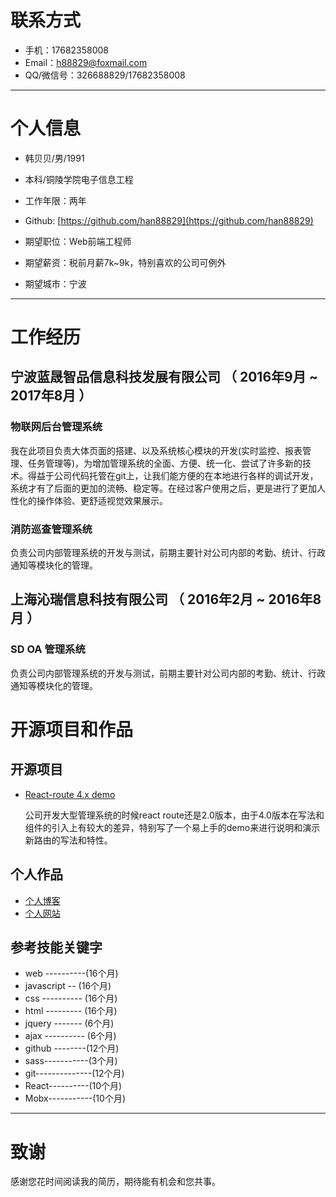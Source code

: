

# 联系方式

- 手机：17682358008
- Email：h88829@foxmail.com
- QQ/微信号：326688829/17682358008

---

# 个人信息
 - 韩贝贝/男/1991
 
 - 本科/铜陵学院电子信息工程 
 
 - 工作年限：两年
 
 - Github: [https://github.com/han88829](https://github.com/han88829)
 
 - 期望职位：Web前端工程师
 
 - 期望薪资：税前月薪7k~9k，特别喜欢的公司可例外
 
 - 期望城市：宁波

---

# 工作经历

## 宁波蓝晟智品信息科技发展有限公司 （ 2016年9月 ~ 2017年8月 ）

### 物联网后台管理系统
我在此项目负责大体页面的搭建、以及系统核心模块的开发(实时监控、报表管理、任务管理等)，为增加管理系统的全面、方便、统一化、尝试了许多新的技术。得益于公司代码托管在git上，让我们能方便的在本地进行各样的调试开发，系统才有了后面的更加的流畅、稳定等。在经过客户使用之后，更是进行了更加人性化的操作体验、更舒适视觉效果展示。


### 消防巡查管理系统 
负责公司内部管理系统的开发与测试，前期主要针对公司内部的考勤、统计、行政通知等模块化的管理。

 
## 上海沁瑞信息科技有限公司 （ 2016年2月 ~ 2016年8月 ）

### SD OA 管理系统 
负责公司内部管理系统的开发与测试，前期主要针对公司内部的考勤、统计、行政通知等模块化的管理。


# 开源项目和作品




## 开源项目
- [React-route 4.x demo](https://github.com/han88829/react-route-v4)

  公司开发大型管理系统的时候react route还是2.0版本，由于4.0版本在写法和组件的引入上有较大的差异，特别写了一个易上手的demo来进行说明和演示新路由的写法和特性。

## 个人作品
- [个人博客](https://h88829.top)
- [个人网站](https://h88829.top/myWeb)



## 参考技能关键字

- web ----------(16个月)
- javascript -- (16个月)
- css ---------- (16个月)
- html --------- (16个月)
- jquery ------- (6个月)
- ajax ----------  (6个月)
- github --------(12个月)
- sass-----------(3个月)
- git--------------(12个月)
- React----------(10个月)
- Mobx-----------(10个月)




---

# 致谢
感谢您花时间阅读我的简历，期待能有机会和您共事。
